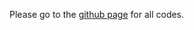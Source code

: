 Please go to the [github page](https://github.com/4-Hot-Vectors-COMP4332/Project-2-Social-Network-Mining) for all codes. 

